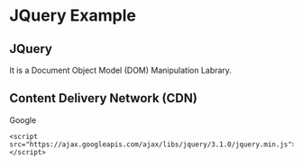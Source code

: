 # JQuery Example

## JQuery 
It is a Document Object Model (DOM) Manipulation Labrary.

## Content Delivery Network (CDN)

Google
```
<script src="https://ajax.googleapis.com/ajax/libs/jquery/3.1.0/jquery.min.js"></script>
```

